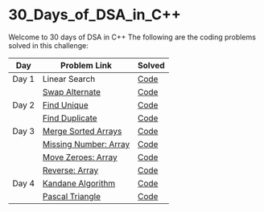 # 30_Days_of_DSA_in_C++

Welcome to 30 days of DSA in C++
The following are the coding problems solved in this challenge:


| Day | Problem Link| Solved |
|----| ------------- |--------|
| Day 1 | Linear Search | [Code](https://github.com/Shiw2807/30_Days_of_DSA/blob/main/Day_01/linear_search.cpp) | 
|  | [Swap Alternate](https://www.codingninjas.com/codestudio/problems/swap-alternate_624941)| [Code](https://github.com/Shiw2807/30_Days_of_DSA/blob/main/Day_01/swap_alternate.cpp) |
| Day 2 | [Find Unique](https://www.codingninjas.com/codestudio/problems/find-unique_625159) | [Code](https://github.com/Shiw2807/30_Days_of_DSA/blob/main/Day_02/find_unique.cpp) | 
|  | [Find Duplicate](https://www.codingninjas.com/codestudio/problems/find-duplicate-in-array_1112602)| [Code](https://github.com/Shiw2807/30_Days_of_DSA/blob/main/Day_02/find_duplicate.cpp) |
| Day 3 | [Merge Sorted Arrays](https://www.codingninjas.com/codestudio/problems/ninja-and-sorted-arrays_1214628) | [Code](https://github.com/Shiw2807/30_Days_of_DSA/blob/main/Day_03/merge_sorted.cpp) | 
|  | [Missing Number: Array](https://leetcode.com/problems/missing-number/)| [Code](https://github.com/Shiw2807/30_Days_of_DSA/blob/main/Day_03/missing_number.cpp) |
|  | [Move Zeroes: Array](https://www.codingninjas.com/codestudio/problem-details/interview-shuriken-41-move-zeroes-to-end_240143)| [Code](https://github.com/Shiw2807/30_Days_of_DSA/blob/main/Day_03/move_zeroes.cpp) |
|  | [Reverse: Array](https://www.codingninjas.com/codestudio/problems/reverse-the-array_1262298)| [Code](https://github.com/Shiw2807/30_Days_of_DSA/blob/main/Day_03/reverse.cpp) |
| Day 4 | [Kandane Algorithm](https://leetcode.com/problems/maximum-subarray/) | [Code](https://github.com/Shiw2807/30_Days_of_DSA/blob/main/Day_04/kandane.cpp) | 
|  | [Pascal Triangle](https://leetcode.com/problems/pascals-triangle/)| [Code](https://github.com/Shiw2807/30_Days_of_DSA/blob/main/Day_01/swap_alternate.cpp) |

